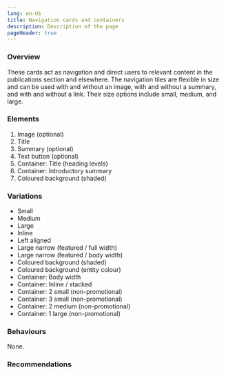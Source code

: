 ```yaml
---
lang: en-US
title: Navigation cards and containers
description: Description of the page
pageHeader: true
---
```


### Overview
These cards act as navigation and direct users to relevant content in the publications section and elsewhere. The navigation tiles are flexible in size and can be used with and without an image, with and without a summary, and with and without a link. Their size options include small, medium, and large.

### Elements
<DemoNavigationCard />

<div>
    <ol>
        <li>Image (optional)</li>
        <li>Title </li>
        <li>Summary (optional)</li>
        <li>Text button (optional)</li>
        <li>Container: Title (heading levels)</li>
        <li>Container: Introductory summary</li>
        <li>Coloured background (shaded)</li>
    </ol>
</div>

### Variations
<div>
    <ul>
        <li>Small</li>
        <li>Medium</li>
        <li>Large</li>
        <li>Inline</li>
        <li>Left aligned</li>
        <li>Large narrow (featured / full width)</li>
        <li>Large narrow (featured / body width)</li>
        <li>Coloured background (shaded)</li>
        <li>Coloured background (entity colour)</li>
        <li>Container: Body width</li>
        <li>Container: Inline / stacked</li>
        <li>Container: 2 small (non-promotional)</li>
        <li>Container: 3 small (non-promotional)</li>
        <li>Container: 2 medium (non-promotional)</li>
        <li>Container: 1 large (non-promotional)</li>
    </ul>
</div>

### Behaviours
None.

### Recommendations